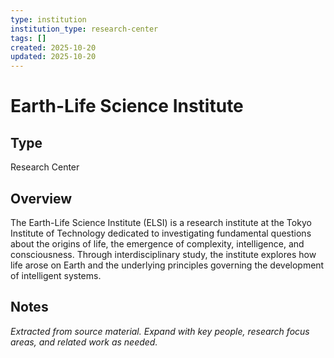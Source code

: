 ```yaml
---
type: institution
institution_type: research-center
tags: []
created: 2025-10-20
updated: 2025-10-20
---
```


# Earth-Life Science Institute

## Type

Research Center

## Overview

The Earth-Life Science Institute (ELSI) is a research institute at the Tokyo Institute of Technology dedicated to investigating fundamental questions about the origins of life, the emergence of complexity, intelligence, and consciousness. Through interdisciplinary study, the institute explores how life arose on Earth and the underlying principles governing the development of intelligent systems.

## Notes

*Extracted from source material. Expand with key people, research focus areas, and related work as needed.*
